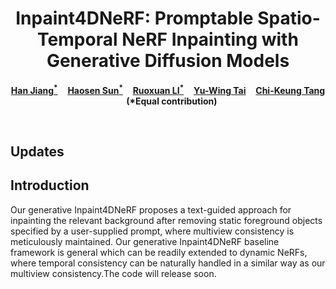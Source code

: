<p align="center">
  <h1 align="center">Inpaint4DNeRF: Promptable Spatio-Temporal NeRF Inpainting with Generative Diffusion Models</h1>
  <p align="center">
    <a href="https://openreview.net/profile?id=~Han_Jiang4"><strong>Han Jiang<sup>*</sup></strong></a>
    &nbsp;&nbsp;
    <a href="https://openreview.net/profile?id=~Haosen_Sun3"><strong>Haosen Sun<sup>*</sup></strong></a>
    &nbsp;&nbsp;
    <a href="https://openreview.net/profile?id=~Ruoxuan_LI1"><strong>Ruoxuan LI<sup>*</sup></strong></a>
    &nbsp;&nbsp;
    <a href="https://yuwingtai.github.io/"><strong>Yu-Wing Tai</strong></a>
    &nbsp;&nbsp;
    <a href="http://www.cs.ust.hk/~cktang/"><strong>Chi-Keung Tang</strong></a>
    &nbsp;&nbsp;
    <strong>(*Equal contribution)</strong></a>
  </p>
  <br>
</p>

## Updates

## Introduction
Our generative Inpaint4DNeRF proposes a text-guided approach for inpainting the relevant background after removing static foreground objects specified by a user-supplied prompt, where multiview consistency is meticulously maintained. Our generative Inpaint4DNeRF baseline framework is general which can be readily extended to dynamic NeRFs, where temporal consistency can be naturally handled in a similar way as our multiview consistency.The code will release soon.


